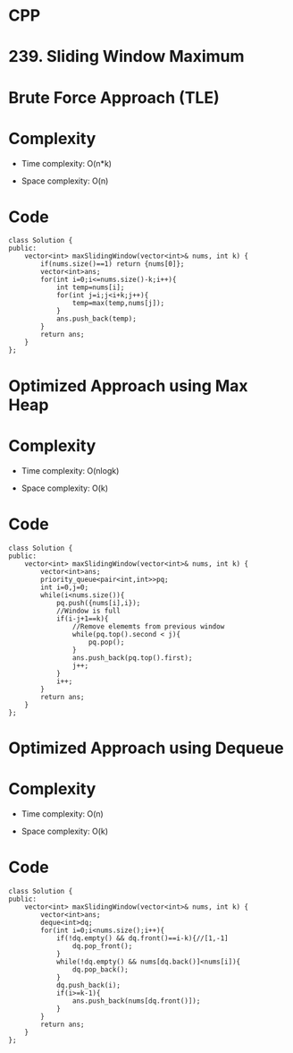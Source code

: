 # CPP
<!-- Describe your first thoughts on how to solve this problem. -->
# 239. Sliding Window Maximum

# Brute Force Approach (TLE)
<!-- Describe your approach to solving the problem. -->

# Complexity
- Time complexity: O(n*k)
<!-- Add your time complexity here, e.g. $$O(n)$$ -->

- Space complexity: O(n)
<!-- Add your space complexity here, e.g. $$O(n)$$ -->
# Code
```
class Solution {
public:
    vector<int> maxSlidingWindow(vector<int>& nums, int k) {
        if(nums.size()==1) return {nums[0]};
        vector<int>ans;
        for(int i=0;i<=nums.size()-k;i++){
            int temp=nums[i];
            for(int j=i;j<i+k;j++){
                temp=max(temp,nums[j]);
            }
            ans.push_back(temp);
        }
        return ans;
    }
};

```
# Optimized Approach using Max Heap
<!-- Describe your approach to solving the problem. -->

# Complexity
- Time complexity: O(nlogk)
<!-- Add your time complexity here, e.g. $$O(n)$$ -->

- Space complexity: O(k)
<!-- Add your space complexity here, e.g. $$O(n)$$ -->

# Code
```
class Solution {
public:
    vector<int> maxSlidingWindow(vector<int>& nums, int k) {
        vector<int>ans;
        priority_queue<pair<int,int>>pq;
        int i=0,j=0;
        while(i<nums.size()){
            pq.push({nums[i],i});
            //Window is full
            if(i-j+1==k){
                //Remove elememts from previous window
                while(pq.top().second < j){
                    pq.pop();
                }
                ans.push_back(pq.top().first);
                j++;
            }
            i++;
        }
        return ans;
    }
};
```

# Optimized Approach using Dequeue
<!-- Describe your approach to solving the problem. -->

# Complexity
- Time complexity: O(n)
<!-- Add your time complexity here, e.g. $$O(n)$$ -->

- Space complexity: O(k)
<!-- Add your space complexity here, e.g. $$O(n)$$ -->
# Code
```
class Solution {
public:
    vector<int> maxSlidingWindow(vector<int>& nums, int k) {
        vector<int>ans;
        deque<int>dq;
        for(int i=0;i<nums.size();i++){
            if(!dq.empty() && dq.front()==i-k){//[1,-1]
                dq.pop_front();
            }
            while(!dq.empty() && nums[dq.back()]<nums[i]){
                dq.pop_back();
            }
            dq.push_back(i);
            if(i>=k-1){
                ans.push_back(nums[dq.front()]);
            }
        }
        return ans;
    }
};
```
